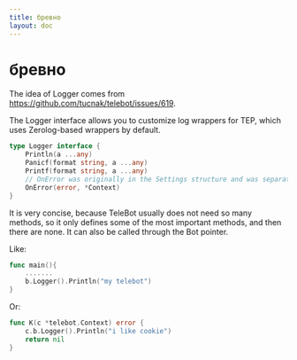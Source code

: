 ```yaml
---
title: бревно
layout: doc
---
```


# бревно

The idea of Logger comes from https://github.com/tucnak/telebot/issues/619.

The Logger interface allows you to customize log wrappers for TEP, which uses Zerolog-based wrappers by default.

```go
type Logger interface {
	Println(a ...any)
	Panicf(format string, a ...any)
	Printf(format string, a ...any)
    // OnError was originally in the Settings structure and was separated into Logger in v2.
	OnError(error, *Context)
}
```

It is very concise, because TeleBot usually does not need so many methods, so it only defines some of the most important methods, and then there are none. It can also be called through the Bot pointer.

Like: 
```go
func main(){
    .......
    b.Logger().Println("my telebot")
}
```

Or:
```go
func K(c *telebot.Context) error {
    c.b.Logger().Println("i like cookie")
    return nil
}
```

